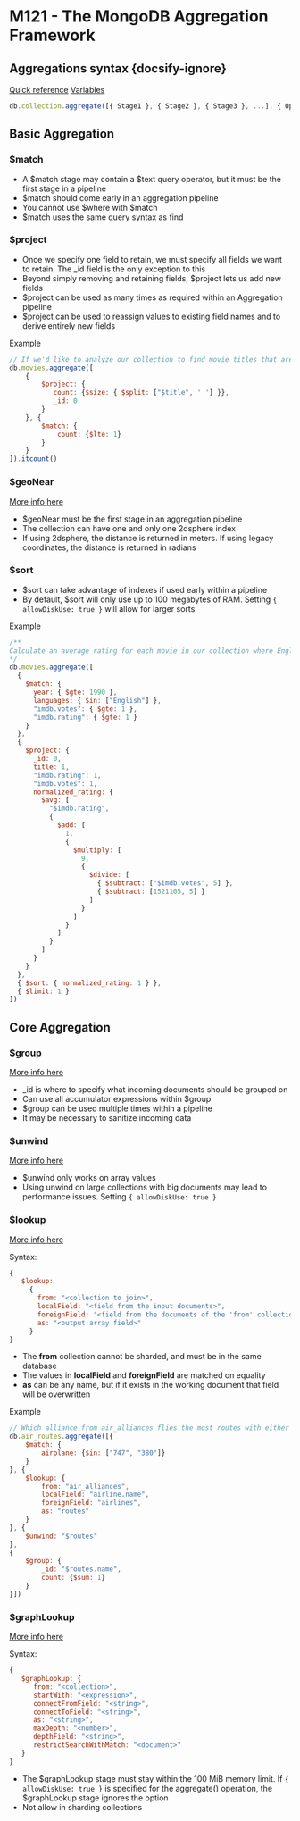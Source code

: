 # M121 - The MongoDB Aggregation Framework

## Aggregations syntax {docsify-ignore}
[Quick reference][quickReference]
[Variables][variables]

```js
db.collection.aggregate([{ Stage1 }, { Stage2 }, { Stage3 }, ...], { Options })
```


## Basic Aggregation

### $match
- A $match stage may contain a $text query operator, but it must be the first stage in a pipeline
- $match should come early in an aggregation pipeline
- You cannot use $where with $match
- $match uses the same query syntax as find

### $project
- Once we specify one field to retain, we must specify all fields we want to retain. The _id field is the only exception to this
- Beyond simply removing and retaining fields, $project lets us add new fields
- $project can be used as many times as required within an Aggregation pipeline
- $project can be used to reassign values to existing field names and to derive entirely new fields

Example
```js
// If we'd like to analyze our collection to find movie titles that are composed of only one word
db.movies.aggregate([
    {
        $project: {
           count: {$size: { $split: ["$title", ' '] }},
           _id: 0
        }
    }, {
        $match: {
            count: {$lte: 1}
        }
    }
]).itcount()
```

### $geoNear
[More info here][geoNear]

- $geoNear must be the first stage in an aggregation pipeline
- The collection can have one and only one 2dsphere index
- If using 2dsphere, the distance is returned in meters. If using legacy coordinates, the distance is returned in radians

### $sort
- $sort can take advantage of indexes if used early within a pipeline
- By default, $sort will only use up to 100 megabytes of RAM. Setting `{ allowDiskUse: true }` will allow for larger sorts

Example
```js
/**
Calculate an average rating for each movie in our collection where English is an available language, the minimum imdb.rating is at least 1, the minimum imdb.votes is at least 1, and it was released in 1990 or after. You'll be required to rescale (or normalize) imdb.votes. The formula to rescale imdb.votes and calculate normalized_rating is included as a handout.
*/
db.movies.aggregate([
  {
    $match: {
      year: { $gte: 1990 },
      languages: { $in: ["English"] },
      "imdb.votes": { $gte: 1 },
      "imdb.rating": { $gte: 1 }
    }
  },
  {
    $project: {
      _id: 0,
      title: 1,
      "imdb.rating": 1,
      "imdb.votes": 1,
      normalized_rating: {
        $avg: [
          "$imdb.rating",
          {
            $add: [
              1,
              {
                $multiply: [
                  9,
                  {
                    $divide: [
                      { $subtract: ["$imdb.votes", 5] },
                      { $subtract: [1521105, 5] }
                    ]
                  }
                ]
              }
            ]
          }
        ]
      }
    }
  },
  { $sort: { normalized_rating: 1 } },
  { $limit: 1 }
])
```


## Core Aggregation

### $group
[More info here][group]

- _id is where to specify what incoming documents should be grouped on
- Can use all accumulator expressions within $group
- $group can be used multiple times within a pipeline
- It may be necessary to sanitize incoming data

### $unwind
[More info here][unwind]

- $unwind only works on array values
- Using unwind on large collections with big documents may lead to performance issues. Setting `{ allowDiskUse: true }`

### $lookup
[More info here][lookup]

Syntax:
```js
{
   $lookup:
     {
       from: "<collection to join>",
       localField: "<field from the input documents>",
       foreignField: "<field from the documents of the 'from' collection>",
       as: "<output array field>"
     }
}
```

- The **from** collection cannot be sharded, and must be in the same database
- The values in **localField** and **foreignField** are matched on equality
- **as** can be any name, but if it exists in the working document that field will be overwritten

Example
```js
// Which alliance from air_alliances flies the most routes with either a Boeing 747 or an Airbus A380 (abbreviated 747 and 380 in air_routes)?
db.air_routes.aggregate([{
    $match: {
        airplane: {$in: ["747", "380"]}
    }
}, {
    $lookup: {
        from: "air_alliances",
        localField: "airline.name",
        foreignField: "airlines",
        as: "routes"
    }
}, {
    $unwind: "$routes"
},
{
    $group: {
        _id: "$routes.name",
        count: {$sum: 1}
    }
}])
```

### $graphLookup
[More info here][graphLookup]

Syntax:
```js
{
   $graphLookup: {
      from: "<collection>",
      startWith: "<expression>",
      connectFromField: "<string>",
      connectToField: "<string>",
      as: "<string>",
      maxDepth: "<number>",
      depthField: "<string>",
      restrictSearchWithMatch: "<document>"
   }
}
```

- The $graphLookup stage must stay within the 100 MiB memory limit. If `{ allowDiskUse: true }` is specified for the aggregate() operation, the $graphLookup stage ignores the option
- Not allow in sharding collections

[quickReference]: https://docs.mongodb.com/manual/meta/aggregation-quick-reference/
[variables]: https://docs.mongodb.com/manual/reference/aggregation-variables/
[geoNear]: https://docs.mongodb.com/manual/reference/operator/aggregation/geoNear/
[group]: https://docs.mongodb.com/manual/reference/operator/aggregation/group
[unwind]: https://docs.mongodb.com/manual/reference/operator/aggregation/unwind/
[lookup]: https://docs.mongodb.com/manual/reference/operator/aggregation/lookup/
[graphLookup]: https://docs.mongodb.com/manual/reference/operator/aggregation/graphLookup/
